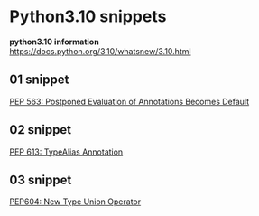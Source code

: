 # Python3.10 snippets

**python3.10 information**  
https://docs.python.org/3.10/whatsnew/3.10.html

## 01 snippet
[PEP 563: Postponed Evaluation of Annotations Becomes Default](https://www.python.org/dev/peps/pep-0563/)

## 02 snippet
[PEP 613: TypeAlias Annotation](https://www.python.org/dev/peps/pep-0613/)

## 03 snippet
[PEP604: New Type Union Operator](https://www.python.org/dev/peps/pep-0604/)
